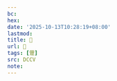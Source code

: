 ```yaml
---
bc:
hex:
date: '2025-10-13T10:28:19+08:00'
lastmod:
title: 􅥊
url: 􅥊
tags: [䠠]
src: DCCV
note:
---
```

